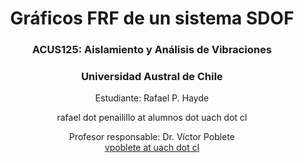 <h1 style="text-align:center">Gráficos FRF de un sistema SDOF</h1>
<h3 style="text-align:center">ACUS125: Aislamiento y Análisis de Vibraciones</h3>
<h3 style="text-align:center">Universidad Austral de Chile</h3>

<p style="text-align:center">Estudiante: Rafael P. Hayde <br>
<p style="text-align:center"> rafael dot penailillo at alumnos dot uach dot cl <br>
<p style="text-align:center">Profesor responsable: Dr. Víctor Poblete <br>
<a href="mailto:vpoblete@uach.cl">vpoblete at uach dot cl</a><br>

